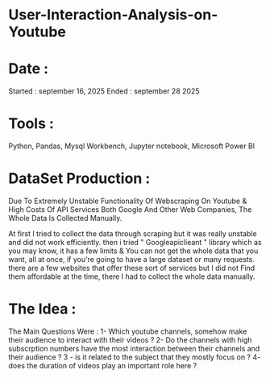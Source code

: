 # User-Interaction-Analysis-on-Youtube


# Date : 

Started : september 16, 2025
Ended : september 28 2025


# Tools :

Python,
Pandas,
Mysql Workbench,
Jupyter notebook,
Microsoft Power BI


# DataSet Production :

Due To Extremely Unstable Functionality Of Webscraping On Youtube & High Costs Of API Services Both Google And Other Web Companies, The Whole Data Is Collected Manually.

At first I tried to collect the data through scraping but it was really unstable and did not work efficiently. then i tried " Googleapiclieant " library which as you may know, it has a few limits &
You can not get the whole data that you want, all at once, if you're going to have a large dataset or many requests. there are a few websites that offer these sort of services but I did not 
Find them affordable at the time, there I had to collect the whole data manually.


# The Idea :

The Main Questions Were : 
1- Which youtube channels, somehow make their audience to interact with their videos ?
2- Do the channels with high subscrption numbers have the most interaction between their channels and their audience ?
3 - is it related to the subject that they mostly focus on ?
4- does the duration of videos play an important role here ?

